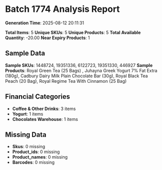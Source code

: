 # Batch 1774 Analysis Report

**Generation Time**: 2025-08-12 20:11:31

**Total Items**: 5
**Unique SKUs**: 5
**Unique Products**: 5
**Total Available Quantity**: -20.00
**Near Expiry Products**: 1

## Sample Data
**Sample SKUs**: 1448724, 19351336, 6122723, 19351330, 446927
**Sample Products**: Royal Green Tea (25 Bags) , Juhayna Greek Yogurt 7% Fat Extra (180g), Cadbury Dairy Milk Plain Chocolate Bar (30g), Royal Black Tea Peach (20 Bag), Royal Regime Tea With Cinnamon (25 Bag)

## Financial Categories
- **Coffee & Other Drinks**: 3 items
- **Yogurt**: 1 items
- **Chocolates Warehouse**: 1 items

## Missing Data
- **Skus**: 0 missing
- **Product_ids**: 0 missing
- **Product_names**: 0 missing
- **Barcodes**: 0 missing
